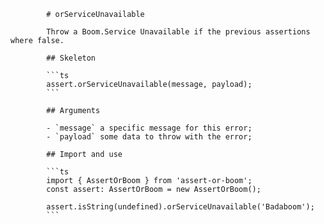             # orServiceUnavailable

            Throw a Boom.Service Unavailable if the previous assertions where false.

            ## Skeleton

            ```ts
            assert.orServiceUnavailable(message, payload);
            ```

            ## Arguments

            - `message` a specific message for this error;
            - `payload` some data to throw with the error;

            ## Import and use

            ```ts
            import { AssertOrBoom } from 'assert-or-boom';
            const assert: AssertOrBoom = new AssertOrBoom();

            assert.isString(undefined).orServiceUnavailable('Badaboom');
            ```
